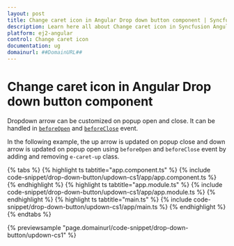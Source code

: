 ```yaml
---
layout: post
title: Change caret icon in Angular Drop down button component | Syncfusion
description: Learn here all about Change caret icon in Syncfusion Angular Drop down button component of Syncfusion Essential JS 2 and more.
platform: ej2-angular
control: Change caret icon 
documentation: ug
domainurl: ##DomainURL##
---
```


# Change caret icon in Angular Drop down button component

Dropdown arrow can be customized on popup open and close. It can be handled in
[`beforeOpen`](https://ej2.syncfusion.com/angular/documentation/api/drop-down-button#beforeopen) and
[`beforeClose`](https://ej2.syncfusion.com/angular/documentation/api/drop-down-button#beforeclose) event.

In the following example, the up arrow is updated on popup close and down arrow is updated
on popup open using `beforeOpen` and `beforeClose` event by adding and removing
`e-caret-up` class.

{% tabs %}
{% highlight ts tabtitle="app.component.ts" %}
{% include code-snippet/drop-down-button/updown-cs1/app/app.component.ts %}
{% endhighlight %}
{% highlight ts tabtitle="app.module.ts" %}
{% include code-snippet/drop-down-button/updown-cs1/app/app.module.ts %}
{% endhighlight %}
{% highlight ts tabtitle="main.ts" %}
{% include code-snippet/drop-down-button/updown-cs1/app/main.ts %}
{% endhighlight %}
{% endtabs %}
  
{% previewsample "page.domainurl/code-snippet/drop-down-button/updown-cs1" %}